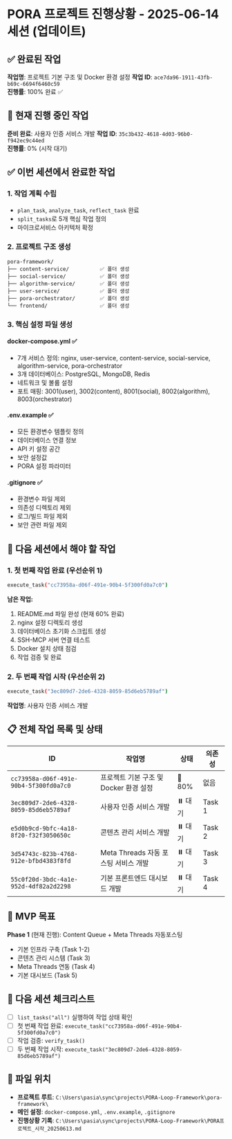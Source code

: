 # PORA 프로젝트 진행상황 - 2025-06-14 세션 (업데이트)

## ✅ 완료된 작업
**작업명**: 프로젝트 기본 구조 및 Docker 환경 설정
**작업 ID**: `ace7da96-1911-43fb-b69c-6694f6460c59`  
**진행률**: 100% 완료 ✅

## 🎯 현재 진행 중인 작업
**준비 완료**: 사용자 인증 서비스 개발
**작업 ID**: `35c3b432-4618-4d03-96b0-f942ec9c44ed`  
**진행률**: 0% (시작 대기)

## ✅ 이번 세션에서 완료한 작업

### 1. 작업 계획 수립
- `plan_task`, `analyze_task`, `reflect_task` 완료
- `split_tasks`로 5개 핵심 작업 정의
- 마이크로서비스 아키텍처 확정

### 2. 프로젝트 구조 생성
```
pora-framework/
├── content-service/          ✅ 폴더 생성
├── social-service/           ✅ 폴더 생성  
├── algorithm-service/        ✅ 폴더 생성
├── user-service/             ✅ 폴더 생성
├── pora-orchestrator/        ✅ 폴더 생성
└── frontend/                 ✅ 폴더 생성
```

### 3. 핵심 설정 파일 생성

#### docker-compose.yml ✅
- 7개 서비스 정의: nginx, user-service, content-service, social-service, algorithm-service, pora-orchestrator
- 3개 데이터베이스: PostgreSQL, MongoDB, Redis
- 네트워크 및 볼륨 설정
- 포트 매핑: 3001(user), 3002(content), 8001(social), 8002(algorithm), 8003(orchestrator)

#### .env.example ✅  
- 모든 환경변수 템플릿 정의
- 데이터베이스 연결 정보
- API 키 설정 공간
- 보안 설정값
- PORA 설정 파라미터

#### .gitignore ✅
- 환경변수 파일 제외
- 의존성 디렉토리 제외  
- 로그/빌드 파일 제외
- 보안 관련 파일 제외

## 🔄 다음 세션에서 해야 할 작업

### 1. 첫 번째 작업 완료 (우선순위 1)
```bash
execute_task("cc73958a-d06f-491e-90b4-5f300fd0a7c0")
```

**남은 작업:**
1. README.md 파일 완성 (현재 60% 완료)
2. nginx 설정 디렉토리 생성
3. 데이터베이스 초기화 스크립트 생성
4. SSH-MCP 서버 연결 테스트
5. Docker 설치 상태 점검
6. 작업 검증 및 완료

### 2. 두 번째 작업 시작 (우선순위 2) 
```bash
execute_task("3ec809d7-2de6-4328-8059-85d6eb5789af")
```
**작업명**: 사용자 인증 서비스 개발

## 📋 전체 작업 목록 및 상태

| ID | 작업명 | 상태 | 의존성 |
|---|--------|------|--------|
| `cc73958a-d06f-491e-90b4-5f300fd0a7c0` | 프로젝트 기본 구조 및 Docker 환경 설정 | 🔄 80% | 없음 |
| `3ec809d7-2de6-4328-8059-85d6eb5789af` | 사용자 인증 서비스 개발 | ⏸️ 대기 | Task 1 |
| `e5d0b9cd-9bfc-4a18-8f20-f32f3050650c` | 콘텐츠 관리 서비스 개발 | ⏸️ 대기 | Task 2 |
| `3d54743c-823b-4768-912e-bfbd4383f8fd` | Meta Threads 자동 포스팅 서비스 개발 | ⏸️ 대기 | Task 3 |
| `55c0f20d-3bdc-4a1e-952d-4df82a2d2298` | 기본 프론트엔드 대시보드 개발 | ⏸️ 대기 | Task 4 |

## 🎯 MVP 목표
**Phase 1** (현재 진행): Content Queue + Meta Threads 자동포스팅
- 기본 인프라 구축 (Task 1-2)
- 콘텐츠 관리 시스템 (Task 3)  
- Meta Threads 연동 (Task 4)
- 기본 대시보드 (Task 5)

## 🔧 다음 세션 체크리스트
- [ ] `list_tasks("all")` 실행하여 작업 상태 확인
- [ ] 첫 번째 작업 완료: `execute_task("cc73958a-d06f-491e-90b4-5f300fd0a7c0")`
- [ ] 작업 검증: `verify_task()`
- [ ] 두 번째 작업 시작: `execute_task("3ec809d7-2de6-4328-8059-85d6eb5789af")`

## 📁 파일 위치
- **프로젝트 루트**: `C:\Users\pasia\sync\projects\PORA-Loop-Framework\pora-framework\`
- **메인 설정**: `docker-compose.yml`, `.env.example`, `.gitignore` 
- **진행상황 기록**: `C:\Users\pasia\sync\projects\PORA-Loop-Framework\PORA프로젝트_시작_20250613.md`
